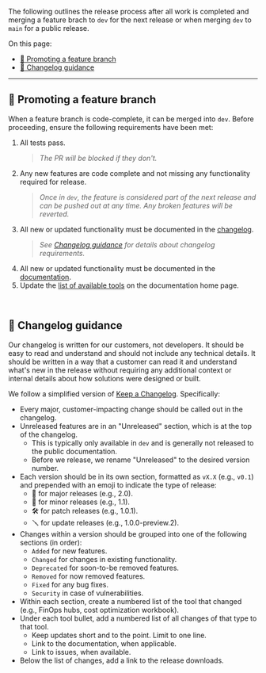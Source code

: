 <!-- markdownlint-disable MD041 -->

The following outlines the release process after all work is completed and merging a feature brach to `dev` for the next release or when merging `dev` to `main` for a public release.

On this page:

- [🌿 Promoting a feature branch](#-promoting-a-feature-branch)
- [📜 Changelog guidance](#-changelog-guidance)

---

## 🌿 Promoting a feature branch

When a feature branch is code-complete, it can be merged into `dev`. Before proceeding, ensure the following requirements have been met:

1. All tests pass.
   > _The PR will be blocked if they don't._
2. Any new features are code complete and not missing any functionality required for release.
   > _Once in `dev`, the feature is considered part of the next release and can be pushed out at any time. Any broken features will be reverted._
3. All new or updated functionality must be documented in the [changelog](https://github.com/microsoft/finops-toolkit/blob/dev/docs/changelog.md).
   > _See [Changelog guidance](#-changelog-guidance) for details about changelog requirements._
4. All new or updated functionality must be documented in the [documentation](https://github.com/microsoft/finops-toolkit/blob/dev/docs).
5. Update the [list of available tools](https://github.com/microsoft/finops-toolkit/tree/dev/docs#-available-tools) on the documentation home page.

<br>

## 📜 Changelog guidance

Our changelog is written for our customers, not developers. It should be easy to read and understand and should not include any technical details. It should be written in a way that a customer can read it and understand what's new in the release without requiring any additional context or internal details about how solutions were designed or built.

We follow a simplified version of [Keep a Changelog](https://keepachangelog.com/en/1.1.0/). Specifically:

- Every major, customer-impacting change should be called out in the changelog.
- Unreleased features are in an "Unreleased" section, which is at the top of the changelog.
  - This is typically only available in `dev` and is generally not released to the public documentation.
  - Before we release, we rename "Unreleased" to the desired version number.
- Each version should be in its own section, formatted as `vX.X` (e.g., `v0.1`) and prepended with an emoji to indicate the type of release:
  - 🚀 for major releases (e.g., 2.0).
  - 🚚 for minor releases (e.g., 1.1).
  - 🛠️ for patch releases (e.g., 1.0.1).
  - 🪛 for update releases (e.g., 1.0.0-preview.2).
- Changes within a version should be grouped into one of the following sections (in order):
  <!-- Consider icons: ➕✏️✖️🗑️🛠️🔒 -->
  - `Added` for new features.
  - `Changed` for changes in existing functionality.
  - `Deprecated` for soon-to-be removed features.
  - `Removed` for now removed features.
  - `Fixed` for any bug fixes.
  - `Security` in case of vulnerabilities.
- Within each section, create a numbered list of the tool that changed (e.g., FinOps hubs, cost optimization workbook).
- Under each tool bullet, add a numbered list of all changes of that type to that tool.
  - Keep updates short and to the point. Limit to one line.
  - Link to the documentation, when applicable.
  - Link to issues, when available.
- Below the list of changes, add a link to the release downloads.

<br>
